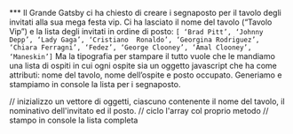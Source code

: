 *** Il Grande Gatsby ci ha chiesto di creare i segnaposto per il tavolo degli invitati alla sua mega festa vip.
    Ci ha lasciato il nome del tavolo (“Tavolo Vip”) e la lista degli invitati in ordine di posto: `[ ‘Brad Pitt’, ‘Johnny Depp’, ‘Lady Gaga’, ‘Cristiano 
    Ronaldo’, ‘Georgina Rodriguez’, ‘Chiara Ferragni’, ‘Fedez’, ‘George Clooney’, ‘Amal Clooney’, ‘Maneskin’]`
    Ma la tipografia per stampare il tutto vuole che le mandiamo una lista di ospiti in cui ogni ospite sia un oggetto javascript che ha come attributi: 
    nome del tavolo, nome dell’ospite e posto occupato.
    Generiamo e stampiamo in console la lista per i segnaposto.

// inizializzo un vettore di oggetti, ciascuno contenente il nome del tavolo, il nominativo dell'invitato ed il posto.
// ciclo l'array col proprio metodo
// stampo in console la lista completa
